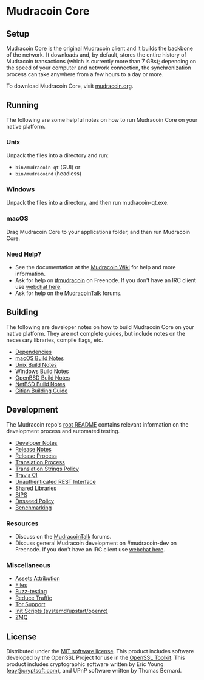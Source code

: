 Mudracoin Core
=============

Setup
---------------------
Mudracoin Core is the original Mudracoin client and it builds the backbone of the network. It downloads and, by default, stores the entire history of Mudracoin transactions (which is currently more than 7 GBs); depending on the speed of your computer and network connection, the synchronization process can take anywhere from a few hours to a day or more.

To download Mudracoin Core, visit [mudracoin.org](https://mudracoin.org).

Running
---------------------
The following are some helpful notes on how to run Mudracoin Core on your native platform.

### Unix

Unpack the files into a directory and run:

- `bin/mudracoin-qt` (GUI) or
- `bin/mudracoind` (headless)

### Windows

Unpack the files into a directory, and then run mudracoin-qt.exe.

### macOS

Drag Mudracoin Core to your applications folder, and then run Mudracoin Core.

### Need Help?

* See the documentation at the [Mudracoin Wiki](https://mudracoin.info/)
for help and more information.
* Ask for help on [#mudracoin](http://webchat.freenode.net?channels=mudracoin) on Freenode. If you don't have an IRC client use [webchat here](http://webchat.freenode.net?channels=mudracoin).
* Ask for help on the [MudracoinTalk](https://mudracointalk.io/) forums.

Building
---------------------
The following are developer notes on how to build Mudracoin Core on your native platform. They are not complete guides, but include notes on the necessary libraries, compile flags, etc.

- [Dependencies](dependencies.md)
- [macOS Build Notes](build-osx.md)
- [Unix Build Notes](build-unix.md)
- [Windows Build Notes](build-windows.md)
- [OpenBSD Build Notes](build-openbsd.md)
- [NetBSD Build Notes](build-netbsd.md)
- [Gitian Building Guide](gitian-building.md)

Development
---------------------
The Mudracoin repo's [root README](/README.md) contains relevant information on the development process and automated testing.

- [Developer Notes](developer-notes.md)
- [Release Notes](release-notes.md)
- [Release Process](release-process.md)
- [Translation Process](translation_process.md)
- [Translation Strings Policy](translation_strings_policy.md)
- [Travis CI](travis-ci.md)
- [Unauthenticated REST Interface](REST-interface.md)
- [Shared Libraries](shared-libraries.md)
- [BIPS](bips.md)
- [Dnsseed Policy](dnsseed-policy.md)
- [Benchmarking](benchmarking.md)

### Resources
* Discuss on the [MudracoinTalk](https://mudracointalk.io/) forums.
* Discuss general Mudracoin development on #mudracoin-dev on Freenode. If you don't have an IRC client use [webchat here](http://webchat.freenode.net/?channels=mudracoin-dev).

### Miscellaneous
- [Assets Attribution](assets-attribution.md)
- [Files](files.md)
- [Fuzz-testing](fuzzing.md)
- [Reduce Traffic](reduce-traffic.md)
- [Tor Support](tor.md)
- [Init Scripts (systemd/upstart/openrc)](init.md)
- [ZMQ](zmq.md)

License
---------------------
Distributed under the [MIT software license](/COPYING).
This product includes software developed by the OpenSSL Project for use in the [OpenSSL Toolkit](https://www.openssl.org/). This product includes
cryptographic software written by Eric Young ([eay@cryptsoft.com](mailto:eay@cryptsoft.com)), and UPnP software written by Thomas Bernard.
